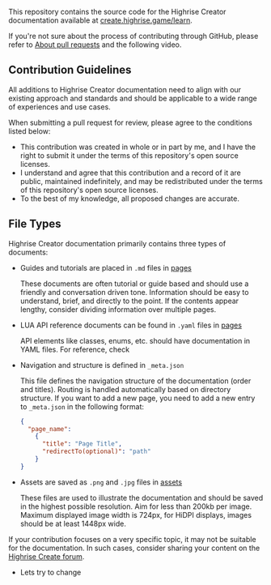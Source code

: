 This repository contains the source code for the Highrise Creator documentation available at [create.highrise.game/learn](https://create.highrise.game/learn).

If you're not sure about the process of contributing through GitHub, please refer to [About pull requests](https://docs.github.com/en/pull-requests/collaborating-with-pull-requests/proposing-changes-to-your-work-with-pull-requests/about-pull-requests) and the following video.

## Contribution Guidelines

All additions to Highrise Creator documentation need to align with our existing approach and standards and should be applicable to a wide range of experiences and use cases.

When submitting a pull request for review, please agree to the conditions listed below:

- This contribution was created in whole or in part by me, and I have the right to submit it under the terms of this repository's open source licenses.
- I understand and agree that this contribution and a record of it are public, maintained indefinitely, and may be redistributed under the terms of this repository's open source licenses.
- To the best of my knowledge, all proposed changes are accurate.

## File Types

Highrise Creator documentation primarily contains three types of documents:

- Guides and tutorials are placed in `.md` files in [pages](./pages)

  These documents are often tutorial or guide based and should use a friendly and conversation driven tone. Information should be easy to understand, brief, and directly to the point. If the contents appear lengthy, consider dividing information over multiple pages.

- LUA API reference documents can be found in `.yaml` files in [pages](./pages)

  API elements like classes, enums, etc. should have documentation in YAML files. For reference, check

- Navigation and structure is defined in `_meta.json`

  This file defines the navigation structure of the documentation (order and titles). Routing is handled automatically based on directory structure. If you want to add a new page, you need to add a new entry to `_meta.json` in the following format:

  ```json
  {
    "page_name": 
      {
        "title": "Page Title",
        "redirectTo(optional)": "path"
      }
  }
  ```

- Assets are saved as `.png` and `.jpg` files in [assets](./assets)
  
  These files are used to illustrate the documentation and should be saved in the highest possible resolution. Aim for less than 200kb per image. Maximum displayed image width is 724px, for HiDPI displays, images should be at least 1448px wide.

If your contribution focuses on a very specific topic, it may not be suitable for the documentation. In such cases, consider sharing your content on the [Highrise Create forum](https://createforum.highrise.game/).

- Lets try to change